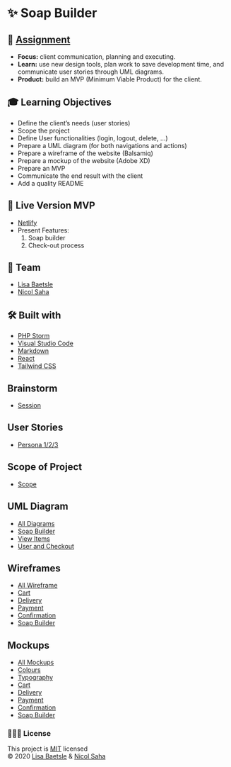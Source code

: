# ✨ Soap Builder

## 📓 [Assignment](https://github.com/becodeorg/gnt-yu-3-21/tree/master/3.The-Mountain/9.Final-Project)
- **Focus:** client communication, planning and executing. 
- **Learn:** use new design tools, plan work to save development time, and communicate user stories through UML diagrams. 
- **Product:** build an MVP (Minimum Viable Product) for the client.

## 🎓 Learning Objectives
- Define the client’s needs (user stories)
- Scope the project
- Define User functionalities (login, logout, delete, ...)
- Prepare a UML diagram (for both navigations and actions)
- Prepare a wireframe of the website (Balsamiq)
- Prepare a mockup of the website (Adobe XD)
- Prepare an MVP
- Communicate the end result with the client
- Add a quality README

## 💭 Live Version MVP
- [Netlify](https://soap-it-up.netlify.app/)
- Present Features:
    1. Soap builder
    2. Check-out process

## 👥 Team
- [Lisa Baetsle](https://github.com/LisaBaetsle)
- [Nicol Saha](https://github.com/NicolSaha)

## 🛠 Built with
- [PHP Storm](https://www.jetbrains.com/phpstorm/)
- [Visual Studio Code](https://code.visualstudio.com/)
- [Markdown](https://www.markdownguide.org/)
- [React](https://reactjs.org/)
- [Tailwind CSS](https://tailwindcss.com/)

## Brainstorm
- [Session](https://github.com/NicolSaha/soap-builder/blob/main/Brainstorm/Brainstorm.md)

## User Stories
- [Persona 1/2/3](https://github.com/NicolSaha/soap-builder/blob/main//ScopeAndUserStories/UserStories.md)

## Scope of Project
- [Scope](https://github.com/NicolSaha/soap-builder/blob/main/ScopeAndUserStories/Scope.md)

## UML Diagram
- [All Diagrams](https://github.com/NicolSaha/soap-builder/tree/main/UML)
- [Soap Builder](https://github.com/NicolSaha/soap-builder/blob/main/UML/1.1-SoapBuilder.png)
- [View Items](https://github.com/NicolSaha/soap-builder/blob/main/UML/1.2-ViewItems.png)
- [User and Checkout](https://github.com/NicolSaha/soap-builder/blob/main/UML/1.3-UserAndCheckout.png)

## Wireframes
- [All Wireframe](https://github.com/NicolSaha/soap-builder/tree/main/Wireframes)
- [Cart](https://github.com/NicolSaha/soap-builder/blob/main/Wireframes/2.1-Cart.png)
- [Delivery](https://github.com/NicolSaha/soap-builder/blob/main/Wireframes/2.2-Delivery.png)
- [Payment](https://github.com/NicolSaha/soap-builder/blob/main/Wireframes/2.3-Payment.png)
- [Confirmation](https://github.com/NicolSaha/soap-builder/blob/main/Wireframes/2.4-Confirmation.png)
- [Soap Builder](https://github.com/NicolSaha/soap-builder/blob/main/Wireframes/2.5-SoapBuilder.pdf)

## Mockups
- [All Mockups](https://github.com/NicolSaha/soap-builder/tree/main/Mockups)
- [Colours](https://github.com/NicolSaha/soap-builder/blob/main/Mockups/Colours.pdf)
- [Typography](https://github.com/NicolSaha/soap-builder/blob/main/Mockups/Typography.png)
- [Cart](https://github.com/NicolSaha/soap-builder/blob/main/Mockups/3.1-Cart.png)
- [Delivery](https://github.com/NicolSaha/soap-builder/blob/main/Mockups/3.2-Delivery.png)
- [Payment](https://github.com/NicolSaha/soap-builder/blob/main/Mockups/3.3-Payment.png)
- [Confirmation](https://github.com/NicolSaha/soap-builder/blob/main/Mockups/3.4-Confirmation.png)
- [Soap Builder](https://github.com/NicolSaha/soap-builder/blob/main/Mockups/3.5-SoapBuilder.pdf)

### 👩🏻‍💻 License 
This project is [MIT](https://github.com/NicolSaha/soap-builder/blob/main/LICENSE) licensed <br/>
© 2020 [Lisa Baetsle](https://github.com/LisaBaetsle) & [Nicol Saha](https://github.com/NicolSaha)